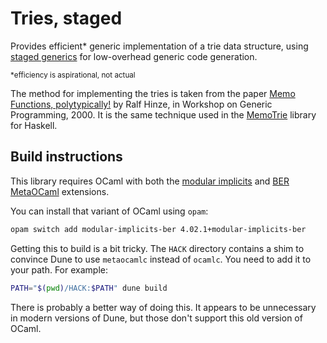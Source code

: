 # Tries, staged
Provides efficient\* generic implementation of a trie data structure, using [staged generics](https://github.com/modular-implicits/staged-generics)
for low-overhead generic code generation.

<sup>\*efficiency is aspirational, not actual</sup>

The method for implementing the tries is taken from the paper [Memo Functions, polytypically!](https://citeseerx.ist.psu.edu/doc/10.1.1.43.3272)
by Ralf Hinze, in Workshop on Generic Programming, 2000. It is the same technique used in the
[MemoTrie](https://github.com/conal/MemoTrie) library for Haskell.

## Build instructions
This library requires OCaml with both the [modular implicits](https://github.com/ocamllabs/ocaml-modular-implicits)
and [BER MetaOCaml](https://okmij.org/ftp/meta-programming/ber-design.pdf) extensions.

You can install that variant of OCaml using `opam`:

```bash
opam switch add modular-implicits-ber 4.02.1+modular-implicits-ber
```

Getting this to build is a bit tricky.
The `HACK` directory contains a shim to convince Dune to use `metaocamlc` instead of `ocamlc`.
You need to add it to your path. For example:

```bash
PATH="$(pwd)/HACK:$PATH" dune build
```

There is probably a better way of doing this.
It appears to be unnecessary in modern versions of Dune, but those don't support this old version of OCaml.
